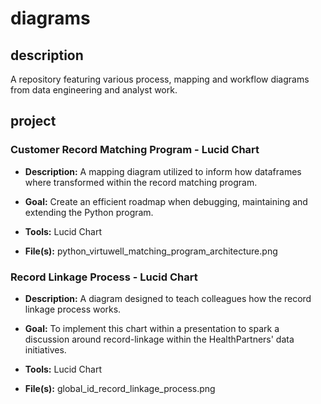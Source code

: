 # diagrams

## description

A repository featuring various process, mapping and workflow diagrams from data engineering and analyst work.

## project

### Customer Record Matching Program - Lucid Chart 

- **Description:** A mapping diagram utilized to inform how dataframes where transformed within the record matching program.

- **Goal:** Create an efficient roadmap when debugging, maintaining and extending the Python program. 

- **Tools:** Lucid Chart

- **File(s):** python_virtuwell_matching_program_architecture.png

### Record Linkage Process - Lucid Chart 

- **Description:** A diagram designed to teach colleagues how the record linkage process works.

- **Goal:** To implement this chart within a presentation to spark a discussion around record-linkage within the HealthPartners' data initiatives.

- **Tools:** Lucid Chart

- **File(s):** global_id_record_linkage_process.png
